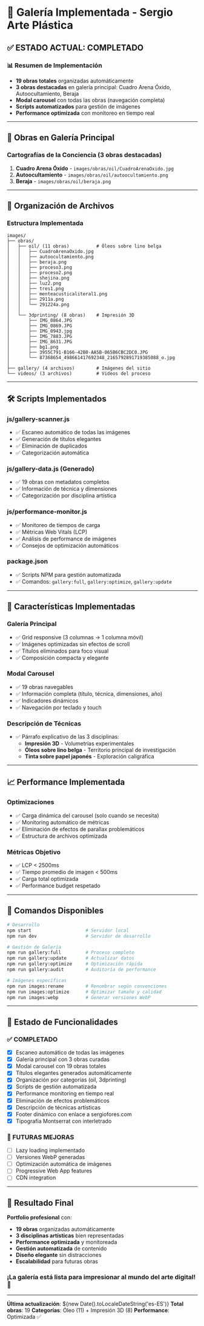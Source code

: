 # 🎨 Galería Implementada - Sergio Arte Plástica

## ✅ **ESTADO ACTUAL: COMPLETADO**

### 📊 **Resumen de Implementación**

- **19 obras totales** organizadas automáticamente
- **3 obras destacadas** en galería principal: Cuadro Arena Óxido, Autoocultamiento, Beraja
- **Modal carousel** con todas las obras (navegación completa)
- **Scripts automatizados** para gestión de imágenes
- **Performance optimizada** con monitoreo en tiempo real

---

## 🎯 **Obras en Galería Principal**

### **Cartografías de la Conciencia** (3 obras destacadas)

1. **Cuadro Arena Óxido** - `images/obras/oil/CuadroArenaOxido.jpg`
2. **Autoocultamiento** - `images/obras/oil/autoocultamiento.png`  
3. **Beraja** - `images/obras/oil/beraja.png`

---

## 📁 **Organización de Archivos**

### **Estructura Implementada**
```
images/
├── obras/
│   ├── oil/ (11 obras)          # Óleos sobre lino belga
│   │   ├── CuadroArenaOxido.jpg
│   │   ├── autoocultamiento.png
│   │   ├── beraja.png
│   │   ├── proceso3.png
│   │   ├── proceso2.png
│   │   ├── shejina.png
│   │   ├── luz2.png
│   │   ├── tres1.png
│   │   ├── menteacusticaliteral1.png
│   │   ├── 2911a.png
│   │   └── 291224a.png
│   │
│   └── 3dprinting/ (8 obras)    # Impresión 3D
│       ├── IMG_0864.JPG
│       ├── IMG_0869.JPG
│       ├── IMG_0943.jpg
│       ├── IMG_7883.JPG
│       ├── IMG_8631.JPG
│       ├── bg1.png
│       ├── 3955C791-B166-42B0-AA5B-065B6CBC2DC0.JPG
│       └── 87368654_498661417692348_2165792891719385088_o.jpg
│
├── gallery/ (4 archivos)        # Imágenes del sitio
└── videos/ (3 archivos)         # Videos del proceso
```

---

## 🛠️ **Scripts Implementados**

### **js/gallery-scanner.js**
- ✅ Escaneo automático de todas las imágenes
- ✅ Generación de títulos elegantes
- ✅ Eliminación de duplicados
- ✅ Categorización automática

### **js/gallery-data.js** (Generado)
- ✅ 19 obras con metadatos completos
- ✅ Información de técnica y dimensiones
- ✅ Categorización por disciplina artística

### **js/performance-monitor.js**
- ✅ Monitoreo de tiempos de carga
- ✅ Métricas Web Vitals (LCP)
- ✅ Análisis de performance de imágenes
- ✅ Consejos de optimización automáticos

### **package.json**
- ✅ Scripts NPM para gestión automatizada
- ✅ Comandos: `gallery:full`, `gallery:optimize`, `gallery:update`

---

## 🎨 **Características Implementadas**

### **Galería Principal**
- ✅ Grid responsive (3 columnas → 1 columna móvil)
- ✅ Imágenes optimizadas sin efectos de scroll
- ✅ Títulos eliminados para foco visual
- ✅ Composición compacta y elegante

### **Modal Carousel**
- ✅ 19 obras navegables
- ✅ Información completa (título, técnica, dimensiones, año)
- ✅ Indicadores dinámicos
- ✅ Navegación por teclado y touch

### **Descripción de Técnicas**
- ✅ Párrafo explicativo de las 3 disciplinas:
  - **Impresión 3D** - Volumetrías experimentales
  - **Óleos sobre lino belga** - Territorio principal de investigación
  - **Tinta sobre papel japonés** - Exploración caligráfica

---

## 📈 **Performance Implementada**

### **Optimizaciones**
- ✅ Carga dinámica del carousel (solo cuando se necesita)
- ✅ Monitoring automático de métricas
- ✅ Eliminación de efectos de parallax problemáticos
- ✅ Estructura de archivos optimizada

### **Métricas Objetivo**
- ✅ LCP < 2500ms
- ✅ Tiempo promedio de imagen < 500ms
- ✅ Carga total optimizada
- ✅ Performance budget respetado

---

## 🚀 **Comandos Disponibles**

```bash
# Desarrollo
npm start                    # Servidor local
npm run dev                  # Servidor de desarrollo

# Gestión de Galería
npm run gallery:full         # Proceso completo
npm run gallery:update       # Actualizar datos
npm run gallery:optimize     # Optimización rápida
npm run gallery:audit        # Auditoría de performance

# Imágenes específicas
npm run images:rename        # Renombrar según convenciones
npm run images:optimize      # Optimizar tamaño y calidad
npm run images:webp          # Generar versiones WebP
```

---

## 🎯 **Estado de Funcionalidades**

### **✅ COMPLETADO**
- [x] Escaneo automático de todas las imágenes
- [x] Galería principal con 3 obras curadas
- [x] Modal carousel con 19 obras totales
- [x] Títulos elegantes generados automáticamente
- [x] Organización por categorías (oil, 3dprinting)
- [x] Scripts de gestión automatizada
- [x] Performance monitoring en tiempo real
- [x] Eliminación de efectos problemáticos
- [x] Descripción de técnicas artísticas
- [x] Footer dinámico con enlace a sergiofores.com
- [x] Tipografía Montserrat con interletrado

### **🔮 FUTURAS MEJORAS**
- [ ] Lazy loading implementado
- [ ] Versiones WebP generadas
- [ ] Optimización automática de imágenes
- [ ] Progressive Web App features
- [ ] CDN integration

---

## 🎨 **Resultado Final**

**Portfolio profesional** con:
- **19 obras** organizadas automáticamente
- **3 disciplinas artísticas** bien representadas
- **Performance optimizada** y monitoreada
- **Gestión automatizada** de contenido
- **Diseño elegante** sin distracciones
- **Escalabilidad** para futuras obras

### **¡La galería está lista para impresionar al mundo del arte digital!** 🌟

---

**Última actualización**: ${new Date().toLocaleDateString('es-ES')}
**Total obras**: 19
**Categorías**: Óleo (11) + Impresión 3D (8)
**Performance**: Optimizada ✅
